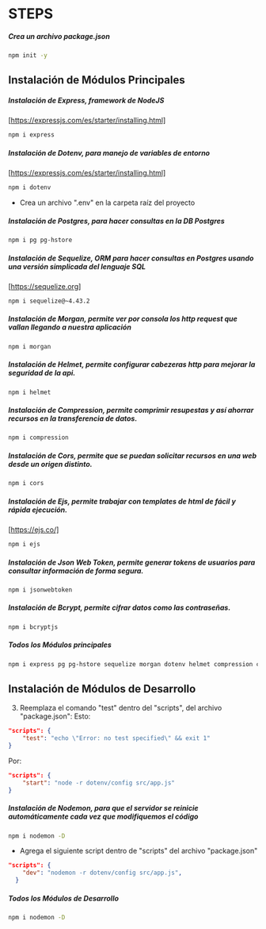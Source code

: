 # STEPS

##### Crea un archivo package.json 
```bash
npm init -y
```

## Instalación de Módulos Principales

##### Instalación de Express, framework de NodeJS
[https://expressjs.com/es/starter/installing.html]
```bash
npm i express
```
##### Instalación de Dotenv, para manejo de variables de entorno
[https://expressjs.com/es/starter/installing.html]
```bash
npm i dotenv
```
* Crea un archivo ".env" en la carpeta raíz del proyecto
##### Instalación de Postgres, para hacer consultas en la DB Postgres
```bash
npm i pg pg-hstore
```
##### Instalación de Sequelize, ORM para hacer consultas en Postgres usando una versión simplicada del lenguaje SQL 
[https://sequelize.org]
```bash
npm i sequelize@~4.43.2
```
##### Instalación de Morgan, permite ver por consola los http request que vallan llegando a nuestra aplicación 
```bash
npm i morgan
```

##### Instalación de Helmet, permite configurar cabezeras http para mejorar la seguridad de la api. 
```bash
npm i helmet
```

##### Instalación de Compression, permite comprimir resupestas y así ahorrar recursos en la transferencia de datos.
```bash
npm i compression 
```

##### Instalación de Cors, permite que se puedan solicitar recursos en una web desde un origen distinto.
```bash
npm i cors 
```

##### Instalación de Ejs, permite trabajar con templates de html de fácil y rápida ejecución.
[https://ejs.co/]
```bash
npm i ejs
```

##### Instalación de Json Web Token, permite generar tokens de usuarios para consultar información de forma segura.
```bash
npm i jsonwebtoken
```

##### Instalación de Bcrypt, permite cifrar datos como las contraseñas.
```bash
npm i bcryptjs
```

##### Todos los Módulos principales
```bash
npm i express pg pg-hstore sequelize morgan dotenv helmet compression cors ejs jsonwebtoken bcryptjs
```

## Instalación de Módulos de Desarrollo

3. Reemplaza el comando "test" dentro del "scripts", del archivo "package.json":
Esto:
```json
"scripts": {
    "test": "echo \"Error: no test specified\" && exit 1"
}
```
Por:
```json
"scripts": {
    "start": "node -r dotenv/config src/app.js"
}
```
##### Instalación de Nodemon, para que el servidor se reinicie automáticamente cada vez que modifiquemos el código
```bash
npm i nodemon -D
```
* Agrega el siguiente script dentro de "scripts" del archivo "package.json"
```json
"scripts": {
    "dev": "nodemon -r dotenv/config src/app.js",
  }
```
##### Todos los Módulos de Desarrollo
```bash
npm i nodemon -D
```
